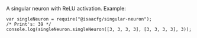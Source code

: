 A singular neuron with ReLU activation.
Example: 
```node
var singleNeuron = require("@isaacfg/singular-neuron");
/* Print's: 39 */
console.log(singleNeuron.singleNeuron([3, 3, 3, 3], [3, 3, 3, 3], 3));
```